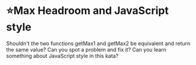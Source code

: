 # :star:Max Headroom and JavaScript style

Shouldn't the two functions getMax1 and getMax2 be equivalent and return the same value? Can you spot a problem and fix it? Can you learn something about JavaScript style in this kata?
